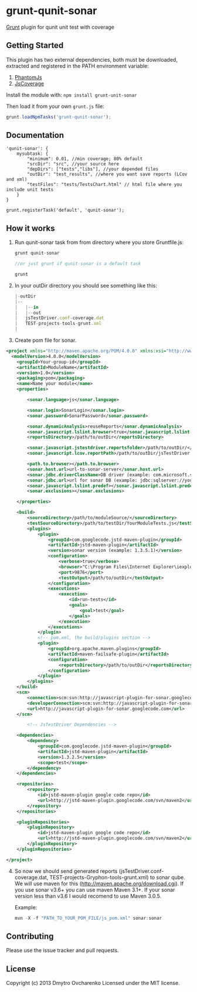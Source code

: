 # grunt-qunit-sonar

[Grunt](https://github.com/gruntjs/grunt) plugin for qunit unit test with coverage

## Getting Started

This plugin has two external dependencies, both must be downloaded, extracted and registered in the PATH environment variable:

1. [PhantomJs](http://phantomjs.org/download.html)
2. [JsCoverage](http://siliconforks.com/jscoverage/download.html)

Install the module with: `npm install grunt-unit-sonar`

Then load it from your own `grunt.js` file:

```js
grunt.loadNpmTasks('grunt-qunit-sonar');
```

## Documentation

	'qunit-sonar': {
     	mysubtask: {
		    "minimum": 0.01, //min coverage; 80% default
		    "srcDir": "src", //your source here 
		    "depDirs": ["tests","libs"], //your depended files
		    "outDir": "test_results", //where you want save reports (LCov and xml)
		    "testFiles": "tests/TestsChart.html" // html file where you include unit tests
		}
    }

	grunt.registerTask('default', 'qunit-sonar');

## How it works

1. Run qunit-sonar task from from directory where you store Gruntfile.js:

    ```js
    grunt qunit-sonar

    //or just grunt if qunit-sonar is a default task

    grunt
    ```

2. In your outDir directory you should see something like this:

    ```js
    |-outDir
    |--
    |	|--in
    |	|--out
    |	jsTestDriver.conf-coverage.dat
    |	TEST-projects-tools-grunt.xml
    |
    ```

3. Create pom file for sonar.

```xml
<project xmlns="http://maven.apache.org/POM/4.0.0" xmlns:xsi="http://www.w3.org/2001/XMLSchema-instance" xsi:schemaLocation="http://maven.apache.org/POM/4.0.0 http://maven.apache.org/xsd/maven-4.0.0.xsd">
  <modelVersion>4.0.0</modelVersion>
    <groupId>Your-group-id</groupId>
    <artifactId>ModuleName</artifactId>
    <version>1.0</version>
    <packaging>pom</packaging>
    <name>Name your module</name>
    <properties>

        <sonar.language>js</sonar.language>

        <sonar.login>SonarLogin</sonar.login>
        <sonar.password>SonarPassword</sonar.password>

        <sonar.dynamicAnalysis>reuseReports</sonar.dynamicAnalysis>
        <sonar.javascript.lslint.browser>true</sonar.javascript.lslint.browser>
        <reportsDirectory>/path/to/outDir</reportsDirectory>

        <sonar.javascript.jstestdriver.reportsfolder>/path/to/outDir/</sonar.javascript.jstestdriver.reportsfolder>
        <sonar.javascript.lcov.reportPath>/path/to/outDir/jsTestDriver.conf-coverage.dat</sonar.javascript.lcov.reportPath>

        <path.to.browser></path.to.browser>
        <sonar.host.url>url-to-sonar-server</sonar.host.url>
        <sonar.jdbc.driverClassName>DB driver (example: com.microsoft.sqlserver.jdbc.SQLServerDriver)</sonar.jdbc.driverClassName>
        <sonar.jdbc.url>url for sonar DB (example: jdbc:sqlserver://your.sonar.db.ip.or.url;database=SONAR;SelectMethod=Cursor</sonar.jdbc.url>
        <sonar.javascript.lslint.predef></sonar.javascript.lslint.predef>
        <sonar.exclusions></sonar.exclusions>

    </properties>

    <build>
        <sourceDirectory>/path/to/moduleSource/</sourceDirectory>
        <testSourceDirectory>/path/to/testDir/YourModuleTests.js</testSourceDirectory>
        <plugins>
            <plugin>
                <groupId>com.googlecode.jstd-maven-plugin</groupId>
                <artifactId>jstd-maven-plugin</artifactId>
                <version>sonar version (example: 1.3.5.1)</version>
                <configuration>
                    <verbose>true</verbose>
                    <browser>"C:\Program Files\Internet Explorer\iexplore.exe"</browser>
                    <port>9876</port>
                    <testOutput>/path/to/outDir</testOutput>
                </configuration>
                <executions>
                    <execution>
                        <id>run-tests</id>
                        <goals>
                            <goal>test</goal>
                        </goals>
                    </execution>
                </executions>
            </plugin>
            <!-- pom.xml, the build/plugins section -->
            <plugin>
                <groupId>org.apache.maven.plugins</groupId>
                <artifactId>maven-failsafe-plugin</artifactId>
                <configuration>
                    <reportsDirectory>/path/to/outDir</reportsDirectory>
                </configuration>
            </plugin>
        </plugins>
    </build>
    <scm>
        <connection>scm:svn:http://javascript-plugin-for-sonar.googlecode.com/svn/trunk/sample</connection>
        <developerConnection>scm:svn:http://javascript-plugin-for-sonar.googlecode.com/svn/trunk/sample</developerConnection>
        <url>http://javascript-plugin-for-sonar.googlecode.com</url>
    </scm>

        <!-- JsTestDriver Dependencies -->

    <dependencies>
        <dependency>
            <groupId>com.googlecode.jstd-maven-plugin</groupId>
            <artifactId>jstd-maven-plugin</artifactId>
            <version>1.3.2.5</version>
            <scope>test</scope>
        </dependency>
    </dependencies>

    <repositories>
        <repository>
            <id>jstd-maven-plugin google code repo</id>
            <url>http://jstd-maven-plugin.googlecode.com/svn/maven2</url>
        </repository>
    </repositories>

    <pluginRepositories>
        <pluginRepository>
            <id>jstd-maven-plugin google code repo</id>
            <url>http://jstd-maven-plugin.googlecode.com/svn/maven2</url>
        </pluginRepository>
    </pluginRepositories>

</project>
```
4. So now we should send generated reports (jsTestDriver.conf-coverage.dat, TEST-projects-Gryphon-tools-grunt.xml) to sonar qube. 
    We will use maven for this (http://maven.apache.org/download.cgi). If you use sonar v3.6+ you can use maven Maven 3.1+. If your sonar version less than v3.6 I would recomend to use Maven 3.0.5.

    Example:

    ```js
    mvn -X -f "PATH_TO_YOUR_POM_FILE/js_pom.xml" sonar:sonar
    ```

## Contributing

Please use the issue tracker and pull requests.

## License

Copyright (c) 2013 Dmytro Ovcharenko
Licensed under the MIT license.